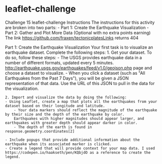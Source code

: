 # leaflet-challenge
Challenge 15 leaflet-challenge
Instructions
The instructions for this activity are broken into two parts:
    - Part 1: Create the Earthquake Visualization
    - Part 2: Gather and Plot More Data (Optional with no extra points earning) The link https://github.com/fraxen/tectonicplatesLinks returns 404

Part 1: Create the Earthquake Visualization
    Your first task is to visualize an earthquake dataset. Complete the following steps:
    1. Get your dataset. To do so, follow these steps:
    - The USGS provides earthquake data in a number of different formats, updated every 5 minutes. http://earthquake.usgs.gov/earthquakes/feed/v1.0/geojson.php page and choose a dataset to visualize. 
    - When you click a dataset (such as "All Earthquakes from the Past 7 Days"), you will be given a JSON representation of that data. Use the URL of this JSON to pull in the data for the visualization.

    2. Import and visualize the data by doing the following:
    - Using Leaflet, create a map that plots all the earthquakes from your dataset based on their longitude and latitude.
        - Your data markers should reflect the magnitude of the earthquake by their size and the depth of the earthquake by color.
        Earthquakes with higher magnitudes should appear larger, and earthquakes with greater depth should appear darker in color.
        - The depth of the earth is found in response.geometry.coordinates[2]

    - Include popups that provide additional information about the earthquake when its associated marker is clicked.
    - Create a legend that will provide context for your map data. I used https://codepen.io/haakseth/pen/KQbjdO as a reference to create the legend. 
    

